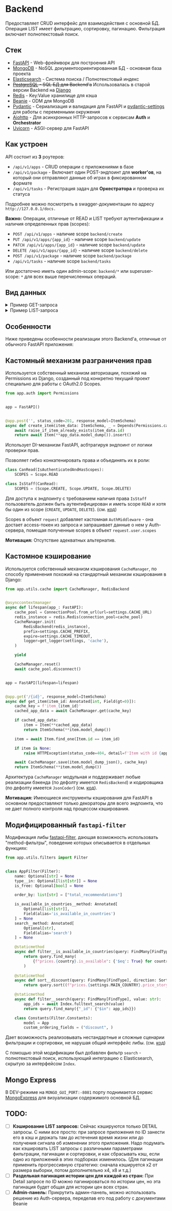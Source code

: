 # Backend

Предоставляет CRUD интерфейс для взаимодействия с основной БД. Операция LIST имеет фильтрацию, сортировку, пагинацию. Фильтрация включает полнотекстовый поиск.

## Стек

- [FastAPI](https://fastapi.tiangolo.com/) - Web-фреймворк для построения API
- [MongoDB](https://www.mongodb.com/) - NoSQL документоориентированная БД - основная база проекта
- [Elasticsearch](https://www.elastic.co/) - Система поиска / Полнотекстовый индекс
- ~~[PostgreSQL](https://www.postgresql.org/) - SQL БД для Backend'a~~ Использовалась в старой версии Backend на [Django](https://www.djangoproject.com/)
- [Redis](https://redis.io/) - Key:Value хранилище для кэша
- [Beanie](https://beanie-odm.dev/) - ODM для MongoDB
- [Pydantic](https://pydantic-docs.helpmanual.io/) - Сериализация и валидация для FastAPI и [pydantic-settings](https://pydantic-docs.helpmanual.io/usage/settings/) для работы с переменными окружения
- [Aiohttp](https://aiohttp.readthedocs.io/en/stable/) - Для асинхронных HTTP-запросов к сервисам **Auth** и **Orchestrator**
- [Uvicorn](https://www.uvicorn.org/) - ASGI-сервер для FastAPI

## Как устроен

API состоит из **3** роутеров:

- `/api/v1/apps` - CRUD операции с приложениями в базе
- `/api/v1/package` - Включает один POST-эндпоинт для **worker'ов**, на который они отправляют данные об играх в фиксированном формате
- `/api/v1/tasks` - Регистрация задач для **Оркестратора** и проверка их статуса

Подробнее можно посмотреть в swagger-документации по адресу `http://127.0.0.1/docs.`

**Важно:** Операции, отличные от READ и LIST требуют аутентификации и наличия определенных прав (scopes):

- `POST /api/v1/apps` - наличие scope `backend/create`
- `PUT /api/v1/apps/{app_id}` - наличие scope `backend/update`
- `PATCH /api/v1/apps/{app_id}` - наличие scope `backend/update`
- `DELETE /api/v1/apps/{app_id}` - наличие scope `backend/delete`
- `POST /api/v1/package` - наличие scope `backend/package`
- `/api/v1/tasks` - наличие scope `backend/tasks`

Или достаточно иметь один admin-scope: `backend/*` или superuser-scope: `*` для всех выше перечисленных операций.

## Вид данных
<details>
<summary>Пример GET-запроса</summary>

```json
GET http://127.0.0.1:80/api/v1/apps/292030

{
    "id": 292030,
    "name": "The Witcher 3: Wild Hunt",
    "type": "game",
    "short_description": "You are Geralt of Rivia, mercenary monster slayer. Before you stands a war-torn, monster-infested continent you can explore at will. Your current contract? Tracking down Ciri — the Child of Prophecy, a living weapon that can alter the shape of the world.",
    "is_free": false,
    "developers": [
        "CD PROJEKT RED"
    ],
    "publishers": [
        "CD PROJEKT RED"
    ],
    "total_recommendations": 758046,
    "prices": {
        "US": {
            "is_available": true,
            "currency": "USD",
            "price_story": {
                "results": [
                    {
                        "timestamp": "2025-02-04T19:57:39.394000+03:00",
                        "price": 39.99,
                        "discount": 0
                    },
                    {
                        "timestamp": "2025-01-26T23:37:43.621000+03:00",
                        "price": 7.99,
                        "discount": 80
                    }
                ],
                "page": 1,
                "size": 10,
                "total": 2
            }
        }
    }
}
```
</details>

<details>
<summary>Пример LIST-запроса</summary>

```json
GET http://127.0.0.1:80/api/v1/apps?discount__lte=10&is_free=false&is_available_in_countries=RU&search=valve&size=1

{
    "results": [
        {
            "id": 10,
            "name": "Counter-Strike",
            "type": "game",
            "short_description": "Play the world's number 1 online action game. Engage in an incredibly realistic brand of terrorist warfare in this wildly popular team-based game. Ally with teammates to complete strategic missions. Take out enemy sites. Rescue hostages. Your role affects your team's success. Your team's success affects your role.",
            "is_free": false,
            "developers": [
                "Valve"
            ],
            "publishers": [
                "Valve"
            ],
            "total_recommendations": 157379,
            "prices": {
                "US": {
                    "is_available": true,
                    "currency": "USD",
                    "price": 9.99,
                    "discount": 0,
                    "last_updated": "2025-01-26T23:43:16.255000+03:00"
                },
                "GB": {
                    "is_available": true,
                    "currency": "GBP",
                    "price": 7.19,
                    "discount": 0,
                    "last_updated": "2025-01-26T23:43:17.765000+03:00"
                },
                "CN": {
                    "is_available": true,
                    "currency": "CNY",
                    "price": 37.0,
                    "discount": 0,
                    "last_updated": "2025-01-26T23:43:19.373000+03:00"
                },
                "RU": {
                    "is_available": true,
                    "currency": "RUB",
                    "price": 259.0,
                    "discount": 0,
                    "last_updated": "2025-01-26T23:43:20.887000+03:00"
                },
                "DE": {
                    "is_available": true,
                    "currency": "EUR",
                    "price": 8.19,
                    "discount": 0,
                    "last_updated": "2025-01-26T23:43:22.293000+03:00"
                },
                "JP": {
                    "is_available": true,
                    "currency": "JPY",
                    "price": 1010.0,
                    "discount": 0,
                    "last_updated": "2025-01-26T23:43:24.006000+03:00"
                },
                "BR": {
                    "is_available": true,
                    "currency": "BRL",
                    "price": 20.69,
                    "discount": 0,
                    "last_updated": "2025-01-26T23:43:25.511000+03:00"
                }
            }
        }
    ],
    "page": 1,
    "size": 1,
    "total": 10
}
```
</details>

## Особенности

Ниже приведены особенности реализации этого Backend'a, отличные от обычного FastAPI приложения:

## Кастомный механизм разграничения прав

Используется собственный механизм авторизации, похожий на Permissions из Django, созданный под конкретно текущий проект специально для работы с OAuth2.0 Scopes. 

```python
from app.auth import Permissions


app = FastAPI()


@app.post('', status_code=201, response_model=ItemSchema)
async def create_item(item_data: ItemSchema, _ = Depends(Permissions.can_create)):
    await raise_if_item_already_exists(item_data.id)
    return await Item(**app_data.model_dump()).insert()
```

Использует DI-механизм FastAPI, асбтрагируя эндпоинт от логики проверки прав.

Позволяет гибко конкатенировать права и объединять их в роли:

```python
class CanRead(IsAuthenticatedAndHasScopes):
    SCOPES = Scope.READ

class IsStaff(CanRead):
    SCOPES = (Scope.CREATE, Scope.UPDATE, Scope.DELETE)
```

Для доступа к эндпоинту с требованием наличия права `IsStaff` пользователь должен быть аутентифицирован и иметь scope `READ` и хотя бы один из scope (`CREATE`, `UPDATE`, `DELETE`). (см. [код](https://github.com/P90Master/steamdb/blob/main/backend/app/auth/permissions.py#L31))

Scopes в объект `request` добавляет кастомная `AuthMiddleware` - она достает access-токен из запроса и запрашивает данные о нем у Auth-сервера, помещая полученные scopes в объект `request.user.scopes`

**Мотивация:** Отсутствие адекватных альтернатив.

## Кастомное кэширование

Используется собственный механизм кэширования `CacheManager`, по способу применения похожий на стандартный механизм кэширования в Django:

```python
from app.utils.cache import CacheManager, RedisBackend


@asynccontextmanager
async def lifespan(app_: FastAPI):
    cache_pool = ConnectionPool.from_url(url=settings.CACHE_URL)
    redis_instance = redis.Redis(connection_pool=cache_pool)
    CacheManager.init(
        RedisBackend(redis_instance),
        prefix=settings.CACHE_PREFIX,
        expire=settings.CACHE_TIMEOUT,
        logger=get_logger(settings, 'cache'),
    )

    yield

    CacheManager.reset()
    await cache_pool.disconnect()


app = FastAPI(lifespan=lifespan)


@app.get('/{id}', response_model=ItemSchema)
async def get_item(item_id: Annotated[int, Field(gt=0)]):
    cache_key = f'item_{item_id}'
    cached_app_data = await CacheManager.get(cache_key)

    if cached_app_data:
        item = Item(**cached_app_data)
        return ItemSchema(**item.model_dump())

    item = await Item.find_one(Item.id == item_id)

    if item is None:
        raise HTTPException(status_code=404, detail=f'Item with id {app_id} not found')

    await CacheManager.save(item.model_dump_json(), cache_key)
    return ItemSchema(**item.model_dump())
```

Архитектура `CacheManager` модульная и поддерживает любые реализации бэкенда (по дефолту имеется `RedisBackend`) и кодировщика (по дефолту имеется `JsonCoder`) (см. [код](https://github.com/P90Master/steamdb/blob/main/backend/app/utils/cache/manager.py#L9)).

**Мотивация:** Имеющиеся инструменты кэширования для FastAPI в основном предоставляют только декораторы для всего эндпоинта, что не дает полного контроля над процессом кэширования.

## Модифицированный `fastapi-filter`

Модификация либы [fastapi-filter](https://github.com/arthurio/fastapi-filter), дающая возможность использовать "method-фильтры", поведение которых описывается в отдельных функциях:

```python
from app.utils.filters import Filter


class AppFilter(Filter):
    name: Optional[str] = None
    type__in: Optional[list[str]] = None
    is_free: Optional[bool] = None

    order_by: list[str] = ["total_recommendations"]

    is_available_in_countries__method: Annotated[
        Optional[list[str]],
        Field(alias='is_available_in_countries')
    ] = None
    search__method: Annotated[
        Optional[str],
        Field(alias='search')
    ] = None

    @staticmethod
    async def filter__is_available_in_countries(query: FindMany[FindType], value: str):
        return query.find_many(
            {f"prices.{country}.is_available": {'$eq': True} for country in value.split(',')}
        )
    
    @staticmethod
    async def sort__discount(query: FindMany[FindType], direction: SortDirection):
        return query.sort((f"prices.{settings.MAIN_COUNTRY}.price_story.0.discount", direction))

    @staticmethod
    async def filter__search(query: FindMany[FindType], value: str):
        app_ids = await Index.fulltext_search(value)
        return query.find_many({"_id": {"$in": app_ids}})

    class Constants(Filter.Constants):
        model = App
        custom_ordering_fields = ("discount", )
```

Дает возможность реализовывать нестандартные и сложные сценарии фильтрации и сортировки, не нарушая общий интерфейс либы. (см. [код](https://github.com/P90Master/steamdb/blob/main/backend/app/utils/filters.py#L33))

С помощью этой модификации был добавлен фильтр `search` - полнотекстовый поиск, использующий интеграцию с Elasticsearch, скрытую за интерфейсом `Index`.

## Mongo Express

В DEV-режиме на `MONGO_GUI_PORT:-8081` порту поднимается сервис [MongoExpress](https://github.com/mongo-express/mongo-express) для визуализации содержимого основной БД.

## TODO:

- [ ] **Кэширование LIST запросов:** Сейчас кэшируются только DETAIL запросы. С ними все просто: при запросе приложения по ID занести его в кэш и держать там до истечения время жизни или до получения сигнала об изменении этого приложения.
Надо подумать как кэшировать LIST запросы с различными параметрами фильтрации, пагинации и сортировки, и как сбрасывать кэш, если одно из приложений в этих подборках изменилось. (Для пагинации применить прогрессивную стратегию: сначала кэшируется x2 от размера выборки, потом дополнительно x4, x8 и т.д.)
- [ ] **Раздельная пагинация истории цен для каждой из стран:** При Detail запросе по ID можно пагинироваться по истории цен, но эта пагинация будет общая для истории цен всех стран.
- [ ] **Admin-панель:** Прикрутить админ-панель, можно использовать решение из Auth-сервера, переделав его под работу с документами Beanie

